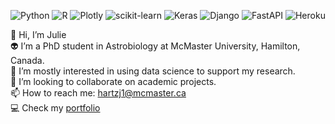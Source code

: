 ![Python](https://img.shields.io/badge/python-3670A0?style=for-the-badge&logo=python&logoColor=ffdd54)
![R](https://img.shields.io/badge/r-%23276DC3.svg?style=for-the-badge&logo=r&logoColor=white)
![Plotly](https://img.shields.io/badge/Plotly-%233F4F75.svg?style=for-the-badge&logo=plotly&logoColor=white)
![scikit-learn](https://img.shields.io/badge/scikit--learn-%23F7931E.svg?style=for-the-badge&logo=scikit-learn&logoColor=white)
![Keras](https://img.shields.io/badge/Keras-%23D00000.svg?style=for-the-badge&logo=Keras&logoColor=white)
![Django](https://img.shields.io/badge/django-%23092E20.svg?style=for-the-badge&logo=django&logoColor=white)
![FastAPI](https://img.shields.io/badge/FastAPI-005571?style=for-the-badge&logo=fastapi)
![Heroku](https://img.shields.io/badge/heroku-%23430098.svg?style=for-the-badge&logo=heroku&logoColor=white)

👋 Hi, I’m Julie<br>
👽 I’m a PhD student in Astrobiology at McMaster University, Hamilton, Canada.<br>
🌱 I’m mostly interested in using data science to support my research.<br>
🧠 I’m looking to collaborate on academic projects.<br>
📫 How to reach me: [hartzj1@mcmaster.ca](mailto:hartzj1@mcmaster.ca)<br>
💻 Check my [portfolio](https://jhupiterz.github.io/)<br>

<!---
jhupiterz/jhupiterz is a ✨ special ✨ repository because its `README.md` (this file) appears on your GitHub profile.
You can click the Preview link to take a look at your changes.
--->
